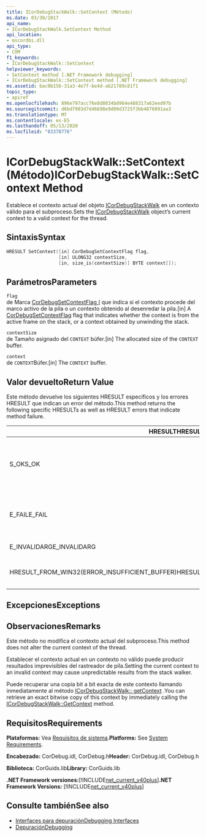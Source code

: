 ```yaml
---
title: ICorDebugStackWalk::SetContext (Método)
ms.date: 03/30/2017
api_name:
- ICorDebugStackWalk.SetContext Method
api_location:
- mscordbi.dll
api_type:
- COM
f1_keywords:
- ICorDebugStackWalk::SetContext
helpviewer_keywords:
- SetContext method [.NET Framework debugging]
- ICorDebugStackWalk::SetContext method [.NET Framework debugging]
ms.assetid: bac0b156-31a3-4e7f-be4d-ab21789c81f1
topic_type:
- apiref
ms.openlocfilehash: 896e797acc76e8d8034bd964e488317a62eed97b
ms.sourcegitcommit: d6bd7903d7d46698e9d89d3725f3bb4876891aa3
ms.translationtype: MT
ms.contentlocale: es-ES
ms.lasthandoff: 05/13/2020
ms.locfileid: "83378776"
---
```

# <a name="icordebugstackwalksetcontext-method"></a><span data-ttu-id="9f1fd-102">ICorDebugStackWalk::SetContext (Método)</span><span class="sxs-lookup"><span data-stu-id="9f1fd-102">ICorDebugStackWalk::SetContext Method</span></span>
<span data-ttu-id="9f1fd-103">Establece el contexto actual del objeto [ICorDebugStackWalk](icordebugstackwalk-interface.md) en un contexto válido para el subproceso.</span><span class="sxs-lookup"><span data-stu-id="9f1fd-103">Sets the [ICorDebugStackWalk](icordebugstackwalk-interface.md) object’s current context to a valid context for the thread.</span></span>  
  
## <a name="syntax"></a><span data-ttu-id="9f1fd-104">Sintaxis</span><span class="sxs-lookup"><span data-stu-id="9f1fd-104">Syntax</span></span>  
  
```cpp  
HRESULT SetContext([in] CorDebugSetContextFlag flag,  
                   [in] ULONG32 contextSize,  
                   [in, size_is(contextSize)] BYTE context[]);  
```  
  
## <a name="parameters"></a><span data-ttu-id="9f1fd-105">Parámetros</span><span class="sxs-lookup"><span data-stu-id="9f1fd-105">Parameters</span></span>  
 `flag`  
 <span data-ttu-id="9f1fd-106">de Marca [CorDebugSetContextFlag (](cordebugsetcontextflag-enumeration.md) que indica si el contexto procede del marco activo de la pila o un contexto obtenido al desenredar la pila.</span><span class="sxs-lookup"><span data-stu-id="9f1fd-106">[in] A [CorDebugSetContextFlag](cordebugsetcontextflag-enumeration.md) flag that indicates whether the context is from the active frame on the stack, or a context obtained by unwinding the stack.</span></span>  
  
 `contextSize`  
 <span data-ttu-id="9f1fd-107">de Tamaño asignado del `CONTEXT` búfer.</span><span class="sxs-lookup"><span data-stu-id="9f1fd-107">[in] The allocated size of the `CONTEXT` buffer.</span></span>  
  
 `context`  
 <span data-ttu-id="9f1fd-108">de `CONTEXT`Búfer.</span><span class="sxs-lookup"><span data-stu-id="9f1fd-108">[in] The `CONTEXT` buffer.</span></span>  
  
## <a name="return-value"></a><span data-ttu-id="9f1fd-109">Valor devuelto</span><span class="sxs-lookup"><span data-stu-id="9f1fd-109">Return Value</span></span>  
 <span data-ttu-id="9f1fd-110">Este método devuelve los siguientes HRESULT específicos y los errores HRESULT que indican un error del método.</span><span class="sxs-lookup"><span data-stu-id="9f1fd-110">This method returns the following specific HRESULTs as well as HRESULT errors that indicate method failure.</span></span>  
  
|<span data-ttu-id="9f1fd-111">HRESULT</span><span class="sxs-lookup"><span data-stu-id="9f1fd-111">HRESULT</span></span>|<span data-ttu-id="9f1fd-112">Descripción</span><span class="sxs-lookup"><span data-stu-id="9f1fd-112">Description</span></span>|  
|-------------|-----------------|  
|<span data-ttu-id="9f1fd-113">S_OK</span><span class="sxs-lookup"><span data-stu-id="9f1fd-113">S_OK</span></span>|<span data-ttu-id="9f1fd-114">El `ICorDebugStackWalk` contexto del objeto se estableció correctamente.</span><span class="sxs-lookup"><span data-stu-id="9f1fd-114">The `ICorDebugStackWalk` object's context was successfully set.</span></span>|  
|<span data-ttu-id="9f1fd-115">E_FAIL</span><span class="sxs-lookup"><span data-stu-id="9f1fd-115">E_FAIL</span></span>|<span data-ttu-id="9f1fd-116">`ICorDebugStackWalk`No se ha establecido el contexto del objeto.</span><span class="sxs-lookup"><span data-stu-id="9f1fd-116">The `ICorDebugStackWalk` object's context was not set.</span></span>|  
|<span data-ttu-id="9f1fd-117">E_INVALIDARG</span><span class="sxs-lookup"><span data-stu-id="9f1fd-117">E_INVALIDARG</span></span>|<span data-ttu-id="9f1fd-118">El contexto es una null.</span><span class="sxs-lookup"><span data-stu-id="9f1fd-118">The context is null.</span></span>|  
|<span data-ttu-id="9f1fd-119">HRESULT_FROM_WIN32(ERROR_INSUFFICIENT_BUFFER)</span><span class="sxs-lookup"><span data-stu-id="9f1fd-119">HRESULT_FROM_WIN32(ERROR_INSUFFICIENT_BUFFER)</span></span>|<span data-ttu-id="9f1fd-120">El búfer de contexto es demasiado pequeño.</span><span class="sxs-lookup"><span data-stu-id="9f1fd-120">The context buffer is too small.</span></span>|  
  
## <a name="exceptions"></a><span data-ttu-id="9f1fd-121">Excepciones</span><span class="sxs-lookup"><span data-stu-id="9f1fd-121">Exceptions</span></span>  
  
## <a name="remarks"></a><span data-ttu-id="9f1fd-122">Observaciones</span><span class="sxs-lookup"><span data-stu-id="9f1fd-122">Remarks</span></span>  
 <span data-ttu-id="9f1fd-123">Este método no modifica el contexto actual del subproceso.</span><span class="sxs-lookup"><span data-stu-id="9f1fd-123">This method does not alter the current context of the thread.</span></span>  
  
 <span data-ttu-id="9f1fd-124">Establecer el contexto actual en un contexto no válido puede producir resultados imprevisibles del rastreador de pila.</span><span class="sxs-lookup"><span data-stu-id="9f1fd-124">Setting the current context to an invalid context may cause unpredictable results from the stack walker.</span></span>  
  
 <span data-ttu-id="9f1fd-125">Puede recuperar una copia bit a bit exacta de este contexto llamando inmediatamente al método [ICorDebugStackWalk:: getContext](icordebugstackwalk-getcontext-method.md) .</span><span class="sxs-lookup"><span data-stu-id="9f1fd-125">You can retrieve an exact bitwise copy of this context by immediately calling the [ICorDebugStackWalk::GetContext](icordebugstackwalk-getcontext-method.md) method.</span></span>  
  
## <a name="requirements"></a><span data-ttu-id="9f1fd-126">Requisitos</span><span class="sxs-lookup"><span data-stu-id="9f1fd-126">Requirements</span></span>  
 <span data-ttu-id="9f1fd-127">**Plataformas:** Vea [Requisitos de sistema](../../get-started/system-requirements.md).</span><span class="sxs-lookup"><span data-stu-id="9f1fd-127">**Platforms:** See [System Requirements](../../get-started/system-requirements.md).</span></span>  
  
 <span data-ttu-id="9f1fd-128">**Encabezado:** CorDebug.idl, CorDebug.h</span><span class="sxs-lookup"><span data-stu-id="9f1fd-128">**Header:** CorDebug.idl, CorDebug.h</span></span>  
  
 <span data-ttu-id="9f1fd-129">**Biblioteca:** CorGuids.lib</span><span class="sxs-lookup"><span data-stu-id="9f1fd-129">**Library:** CorGuids.lib</span></span>  
  
 <span data-ttu-id="9f1fd-130">**.NET Framework versiones:**[!INCLUDE[net_current_v40plus](../../../../includes/net-current-v40plus-md.md)]</span><span class="sxs-lookup"><span data-stu-id="9f1fd-130">**.NET Framework Versions:** [!INCLUDE[net_current_v40plus](../../../../includes/net-current-v40plus-md.md)]</span></span>  
  
## <a name="see-also"></a><span data-ttu-id="9f1fd-131">Consulte también</span><span class="sxs-lookup"><span data-stu-id="9f1fd-131">See also</span></span>

- [<span data-ttu-id="9f1fd-132">Interfaces para depuración</span><span class="sxs-lookup"><span data-stu-id="9f1fd-132">Debugging Interfaces</span></span>](debugging-interfaces.md)
- [<span data-ttu-id="9f1fd-133">Depuración</span><span class="sxs-lookup"><span data-stu-id="9f1fd-133">Debugging</span></span>](index.md)
